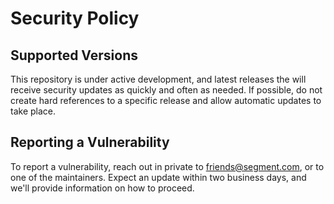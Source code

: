 # Security Policy

## Supported Versions

This repository is under active development, and latest releases the will receive security updates as quickly and often as needed. If possible, do not create hard references to a specific release and allow automatic updates to take place.

## Reporting a Vulnerability

To report a vulnerability, reach out in private to [friends@segment.com](mailto:friends@segment.com), or to one of the maintainers. Expect an update within two business days, and we'll provide information on how to proceed.
